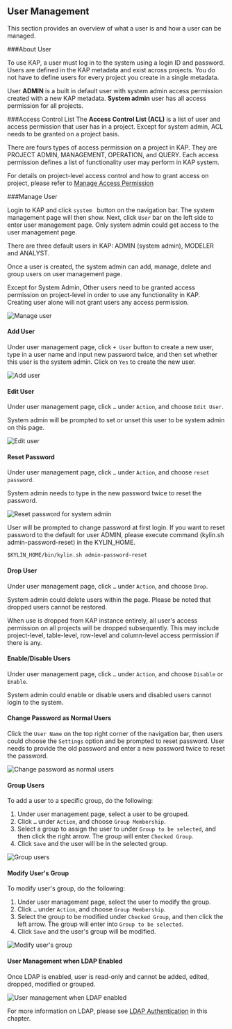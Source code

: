 ## User Management

This section provides an overview of what a user is and how a user can be managed. 

###About User

To use KAP, a user must log in to the system using a login ID and password. Users are defined in the KAP metadata and exist across projects. You do not have to define users for every project you create in a single metadata. 

User **ADMIN** is a built in default user with system admin access permission created with a new KAP metadata. **System admin** user has all access permission for all projects. 

###Access Control List
The **Access Control List (ACL)** is a list of user and access permission that user has in a project. Except for system admin, ACL needs to be granted on a project basis. 

There are fours types of access permission on a project in KAP. They are PROJECT ADMIN, MANAGEMENT, OPERATION, and QUERY. Each access permission defines a list of functionality user may perform in KAP system. 

For details on project-level access control and how to grant access on project, please refer to [Manage Access Permission](acl.en.md) 

###Manage User

Login to KAP and click `system ` button on the navigation bar. The system management page will then show. Next, click `User` bar on the left side to enter user management page. Only system admin could get access to the user management page. 

There are three default users in KAP: ADMIN (system admin), MODELER and ANALYST.

Once a user is created, the system admin can add, manage, delete and group users on user management page. 

Except for System Admin, Other users need to be granted access permission on project-level in order to use any functionality in KAP. Creating user alone will not grant users any access permission. 

![Manage user](images/user/user_w1.png)


#### Add User
Under user management page, click `+ User` button to create a new user, type in a user name and input new password twice, and then set whether this user is the system admin. Click on `Yes` to create the new user. 

![Add user](images/user/user_w2.png)

#### Edit User
Under user management page, click `…` under `Action`, and choose `Edit User`. 

System admin will be prompted to set or unset this user to be system admin on this page. 

![Edit user](images/user/user_w3.png)

#### Reset Password
Under user management page, click `…` under `Action`, and choose `reset password`.

System admin needs to type in the new password twice to reset the password. 

![Reset password for system admin](images/user/user_w4.png)



User will be prompted to change password at first login. If you want to reset password to the default for user ADMIN, please execute command (kylin.sh admin-password-reset) in the KYLIN_HOME.

```
$KYLIN_HOME/bin/kylin.sh admin-password-reset
```

#### Drop User

Under user management page, click `…` under `Action`, and choose `Drop`.

System admin could delete users within the page. Please be noted that dropped users cannot be restored. 

When use is dropped from KAP instance entirely, all user's access permission on all projects will be dropped subsequently. This may include project-level, table-level, row-level and column-level access permission if there is any. 

#### Enable/Disable Users
Under user management page, click `…` under `Action`, and choose `Disable` or `Enable`.

System admin could enable or disable users and disabled users cannot login to the system. 

#### Change Password as Normal Users
Click the `User Name` on the top right corner of the navigation bar, then users could choose the `Settings` option and be prompted to reset password. User needs to provide the old password and enter a new password twice to reset the password.

![Change password as normal users](images/user/user_w5.png)

#### Group Users

To add a user to a specific group, do the following:

1. Under user management page, select a user to be grouped.
2. Click `…` under `Action`, and choose `Group Membership`.
3. Select a group to assign the user to under `Group to be selected`, and then click the right arrow. The group will enter `Checked Group`.
4. Click `Save` and the user will be in the selected group.

![Group users](images/user/user_w6.png)



#### Modify User's Group

To modify user's group, do the following:

1. Under user management page, select the user to modify the group.
2. Click `…` under `Action`, and choose `Group Membership`.
3. Select the group to be modified under `Checked Group`, and then click the left arrow. The group will enter into `Group to be selected`.
4. Click `Save` and the user's group will be modified.

![Modify user's group](images/user/user_w7.png)



#### User Management when LDAP Enabled

Once LDAP is enabled, user is read-only and cannot be added, edited, dropped, modified or grouped.

![User management when LDAP enabled](images/user/user_w8.png)

For more information on LDAP, please see [LDAP Authentication](security/ldap.en.md) in this chapter.